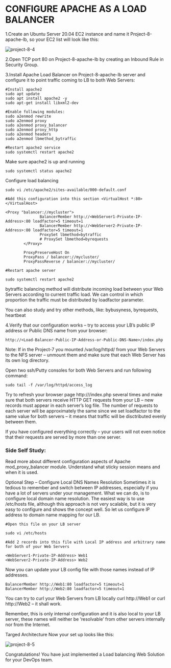 
# CONFIGURE APACHE AS A LOAD BALANCER

1.Create an Ubuntu Server 20.04 EC2 instance and name it Project-8-apache-lb, so your EC2 list will look like this:

![project-8-4](https://user-images.githubusercontent.com/64862440/229163853-e9651810-20f6-414b-8778-640820e26c2c.png)

2.Open TCP port 80 on Project-8-apache-lb by creating an Inbound Rule in Security Group.

3.Install Apache Load Balancer on Project-8-apache-lb server and configure it to point traffic coming to LB to both Web Servers:

```shell
#Install apache2
sudo apt update
sudo apt install apache2 -y
sudo apt-get install libxml2-dev

#Enable following modules:
sudo a2enmod rewrite
sudo a2enmod proxy
sudo a2enmod proxy_balancer
sudo a2enmod proxy_http
sudo a2enmod headers
sudo a2enmod lbmethod_bytraffic

#Restart apache2 service
sudo systemctl restart apache2
``` 

Make sure apache2 is up and running

```shell
sudo systemctl status apache2
``` 

Configure load balancing

```shell
sudo vi /etc/apache2/sites-available/000-default.conf

#Add this configuration into this section <VirtualHost *:80>  </VirtualHost>

<Proxy "balancer://mycluster">
               BalancerMember http://<WebServer1-Private-IP-Address>:80 loadfactor=5 timeout=1
               BalancerMember http://<WebServer2-Private-IP-Address>:80 loadfactor=5 timeout=1
               ProxySet lbmethod=bytraffic
               # ProxySet lbmethod=byrequests
        </Proxy>

        ProxyPreserveHost On
        ProxyPass / balancer://mycluster/
        ProxyPassReverse / balancer://mycluster/

#Restart apache server

sudo systemctl restart apache2
``` 

bytraffic balancing method will distribute incoming load between your Web Servers according to current traffic load. We can control in which proportion the traffic must be distributed by loadfactor parameter.

You can also study and try other methods, like: bybusyness, byrequests, heartbeat

4.Verify that our configuration works – try to access your LB’s public IP address or Public DNS name from your browser:

```shell
http://<Load-Balancer-Public-IP-Address-or-Public-DNS-Name>/index.php
``` 

Note: If in the Project-7 you mounted /var/log/httpd/ from your Web Servers to the NFS server – unmount them and make sure that each Web Server has its own log directory.

Open two ssh/Putty consoles for both Web Servers and run following command:

```shell
sudo tail -f /var/log/httpd/access_log
``` 

Try to refresh your browser page http:///index.php several times and make sure that both servers receive HTTP GET requests from your LB – new records must appear in each server’s log file. The number of requests to each server will be approximately the same since we set loadfactor to the same value for both servers – it means that traffic will be disctributed evenly between them.

If you have configured everything correctly – your users will not even notice that their requests are served by more than one server.

### Side Self Study:

Read more about different configuration aspects of Apache mod_proxy_balancer module. Understand what sticky session means and when it is used.

Optional Step – Configure Local DNS Names Resolution Sometimes it is tedious to remember and switch between IP addresses, especially if you have a lot of servers under your management. What we can do, is to configure local domain name resolution. The easiest way is to use /etc/hosts file, although this approach is not very scalable, but it is very easy to configure and shows the concept well. So let us configure IP address to domain name mapping for our LB.

```shell
#Open this file on your LB server

sudo vi /etc/hosts

#Add 2 records into this file with Local IP address and arbitrary name for both of your Web Servers

<WebServer1-Private-IP-Address> Web1
<WebServer2-Private-IP-Address> Web2
``` 

Now you can update your LB config file with those names instead of IP addresses.

```shell
BalancerMember http://Web1:80 loadfactor=5 timeout=1
BalancerMember http://Web2:80 loadfactor=5 timeout=1
``` 

You can try to curl your Web Servers from LB locally curl http://Web1 or curl http://Web2 – it shall work.

Remember, this is only internal configuration and it is also local to your LB server, these names will neither be ‘resolvable’ from other servers internally nor from the Internet.

Targed Architecture Now your set up looks like this:

![project-8-5](https://user-images.githubusercontent.com/64862440/229165613-ac005017-43e4-4aa2-a389-9e0b9748f59b.png)

Congratulations! You have just implemented a Load balancing Web Solution for your DevOps team.

